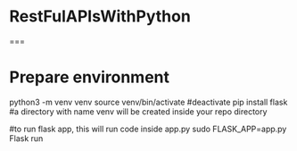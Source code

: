 # RestFulAPIsWithPython

===
#  Prepare environment
python3 -m venv venv
source venv/bin/activate
#deactivate
pip install flask
#a directory with name venv will be created inside your repo directory

#to run flask app, this will run code inside app.py
sudo FLASK_APP=app.py Flask run
